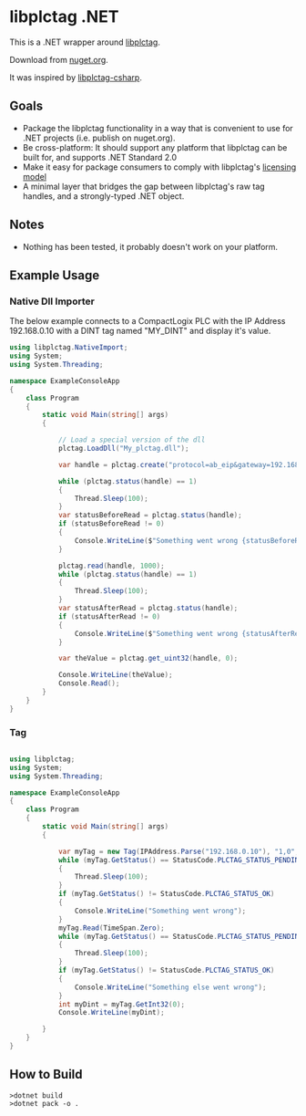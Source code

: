 ﻿# libplctag .NET

This is a .NET wrapper around [libplctag](https://github.com/kyle-github/libplctag).

Download from [nuget.org](https://www.nuget.org/packages/libplctag/).

It was inspired by [libplctag-csharp](https://github.com/mesta1/libplctag-csharp).

## Goals

* Package the libplctag functionality in a way that is convenient to use for .NET projects (i.e. publish on nuget.org).
* Be cross-platform: It should support any platform that libplctag can be built for, and supports .NET Standard 2.0
* Make it easy for package consumers to comply with libplctag's [licensing model](https://github.com/kyle-github/libplctag/blob/master/LICENSE)
* A minimal layer that bridges the gap between libplctag's raw tag handles, and a strongly-typed .NET object.

## Notes

* Nothing has been tested, it probably doesn't work on your platform.

## Example Usage

### Native Dll Importer

The below example connects to a CompactLogix PLC with the IP Address 192.168.0.10 with a DINT tag named "MY_DINT" and display it's value.

```csharp
using libplctag.NativeImport;
using System;
using System.Threading;

namespace ExampleConsoleApp
{
    class Program
    {
        static void Main(string[] args)
        {

            // Load a special version of the dll
            plctag.LoadDll("My_plctag.dll");

            var handle = plctag.create("protocol=ab_eip&gateway=192.168.0.10&path=1,0&cpu=LGX&elem_size=4&elem_count=1&name=MY_DINT", 1000);

            while (plctag.status(handle) == 1)
            {
                Thread.Sleep(100);
            }
            var statusBeforeRead = plctag.status(handle);
            if (statusBeforeRead != 0)
            {
                Console.WriteLine($"Something went wrong {statusBeforeRead}");
            }

            plctag.read(handle, 1000);
            while (plctag.status(handle) == 1)
            {
                Thread.Sleep(100);
            }
            var statusAfterRead = plctag.status(handle);
            if (statusAfterRead != 0)
            {
                Console.WriteLine($"Something went wrong {statusAfterRead}");
            }

            var theValue = plctag.get_uint32(handle, 0);

            Console.WriteLine(theValue);
            Console.Read();
        }
    }
}
```

### Tag

```csharp

using libplctag;
using System;
using System.Threading;

namespace ExampleConsoleApp
{
    class Program
    {
        static void Main(string[] args)
        {

            var myTag = new Tag(IPAddress.Parse("192.168.0.10"), "1,0", CpuType.LGX, DataType.DINT, "MY_DINT");
            while (myTag.GetStatus() == StatusCode.PLCTAG_STATUS_PENDING)
            {
                Thread.Sleep(100);
            }
            if (myTag.GetStatus() != StatusCode.PLCTAG_STATUS_OK)
            {
                Console.WriteLine("Something went wrong");
            }
            myTag.Read(TimeSpan.Zero);
            while (myTag.GetStatus() == StatusCode.PLCTAG_STATUS_PENDING)
            {
                Thread.Sleep(100);
            }
            if (myTag.GetStatus() != StatusCode.PLCTAG_STATUS_OK)
            {
                Console.WriteLine("Something else went wrong");
            }
            int myDint = myTag.GetInt32(0);
            Console.WriteLine(myDint);

        }
    }
}
```




## How to Build

```
>dotnet build
>dotnet pack -o .
```
